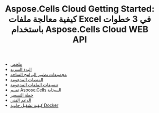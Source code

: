 ﻿---
title: "Aspose.Cells Cloud Getting Started: كيفية معالجة ملفات Excel في 3 خطوات باستخدام Aspose.Cells Cloud WEB API"
second_title: Documen
ArticleTitle: Aspose.Cells Cloud Getting Starte
linktitle: البدء
type: docs
url: /ar/getting-started/
description: Aspose.Cells تدعم السحابة Excel لإنشاء الكائنات الداخلية وتحويلها ودمجها وتقسيمها وحمايتها وما إلى ذلك
weight: 10
kwords: Excel، Office السحابة، REST API، جدول بيانات، PDF، CSV، Json، Markdown، البدء
---
- [ملخص](/cells/ar/overview/)
- [البدء السريع](/cells/ar/quickstart/)
- [مجموعات تطوير البرامج المتاحة](/cells/ar/available-sdks/)
- [المنصات المدعومة](/cells/ar/supported-platforms/)
- [تنسيقات الملفات المدعومة](/cells/ar/supported-file-formats/)
- [تقييم Aspose.Cells السحابة](/cells/ar/evaluate-aspose-cells/)
- [خطة التسعير](/cells/ar/pricing-plan/)
- [الدعم الفني](/cells/ar/technical-support/)
- [كيفية تشغيل حاوية Docker](/cells/ar/how-to-run-docker-container/)

